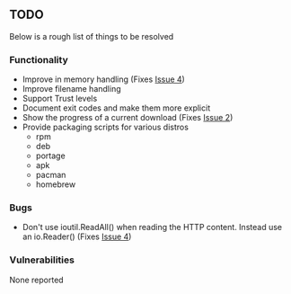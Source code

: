 
## TODO
Below is a rough list of things to be resolved

### Functionality
  * Improve in memory handling (Fixes [Issue 4](gpget#4))
  * Improve filename handling
  * Support Trust levels
  * Document exit codes and make them more explicit
  * Show the progress of a current download (Fixes [Issue 2](gpget#2))
  * Provide packaging scripts for various distros
    * rpm 
    * deb
    * portage
    * apk
    * pacman
    * homebrew

### Bugs
  * Don't use  ioutil.ReadAll() when reading the HTTP content. Instead use an io.Reader() (Fixes [Issue 4](gpget#4))

### Vulnerabilities
None reported
